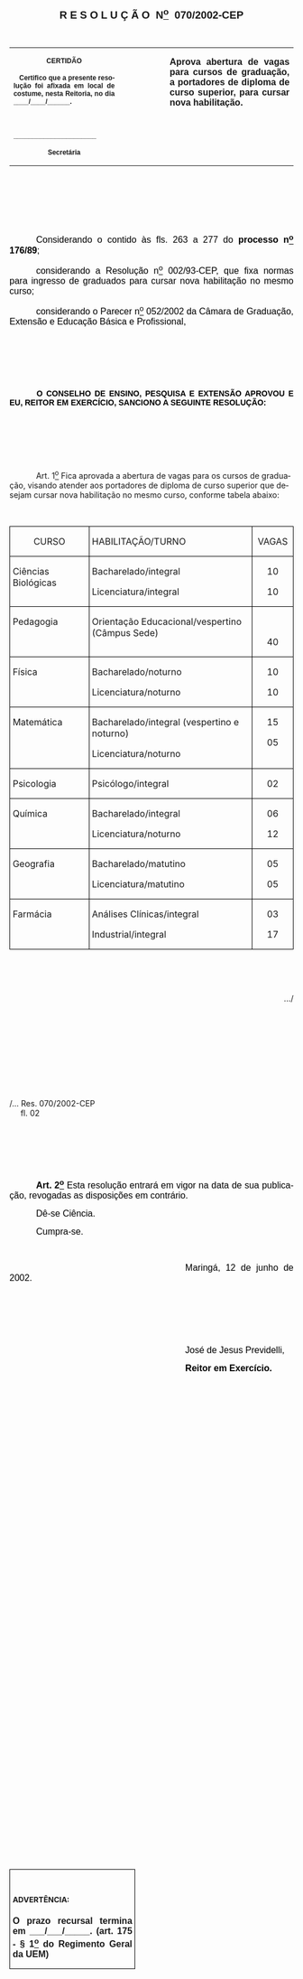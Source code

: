 <body lang=PT-BR style='tab-interval:35.45pt'>

<div class=Section1>

<p class=MsoNormal align=center style='text-align:center'><b style='mso-bidi-font-weight:
normal'><span style='font-size:14.0pt;mso-bidi-font-size:10.0pt;font-family:
Arial;mso-bidi-font-family:"Times New Roman"'><![if !supportEmptyParas]>&nbsp;<![endif]><o:p></o:p></span></b></p>

<p class=MsoNormal align=center style='text-align:center'><b style='mso-bidi-font-weight:
normal'><span style='font-size:14.0pt;mso-bidi-font-size:10.0pt;font-family:
Arial;mso-bidi-font-family:"Times New Roman"'>R E S O L U Ç Ã O<span
style="mso-spacerun: yes">  </span>N<u><sup>o</sup></u><span
style="mso-spacerun: yes">  </span>070/2002-CEP</span></b><span
style='font-family:Arial;mso-bidi-font-family:"Times New Roman"'><o:p></o:p></span></p>

<p class=BodyText21><span style='font-family:Arial;mso-bidi-font-family:"Times New Roman"'><![if !supportEmptyParas]>&nbsp;<![endif]><o:p></o:p></span></p>

<table border=0 cellspacing=0 cellpadding=0 style='border-collapse:collapse;
 mso-padding-alt:0cm 5.4pt 0cm 5.4pt'>
 <tr>
  <td width=196 valign=top style='width:147.15pt;padding:0cm 5.4pt 0cm 5.4pt'>
  <p class=MsoNormal align=center style='text-align:center'><b
  style='mso-bidi-font-weight:normal'><span style='font-size:9.0pt;mso-bidi-font-size:
  10.0pt;font-family:Arial;mso-bidi-font-family:"Times New Roman"'>CERTIDÃO<o:p></o:p></span></b></p>
  <p class=MsoNormal style='text-align:justify'><b style='mso-bidi-font-weight:
  normal'><span style='font-size:9.0pt;mso-bidi-font-size:10.0pt;font-family:
  Arial;mso-bidi-font-family:"Times New Roman"'><span style="mso-spacerun:
  yes">   </span>Certifico que a presente resolução foi afixada em local de
  costume, nesta Reitoria, no dia ____/____/______.<o:p></o:p></span></b></p>
  <p class=MsoNormal style='text-align:justify'><b style='mso-bidi-font-weight:
  normal'><span style='font-size:9.0pt;mso-bidi-font-size:10.0pt;font-family:
  Arial;mso-bidi-font-family:"Times New Roman"'><![if !supportEmptyParas]>&nbsp;<![endif]><o:p></o:p></span></b></p>
  <p class=MsoNormal style='text-align:justify'><b style='mso-bidi-font-weight:
  normal'><span style='font-size:9.0pt;mso-bidi-font-size:10.0pt;font-family:
  Arial;mso-bidi-font-family:"Times New Roman"'>______________________<o:p></o:p></span></b></p>
  <p class=MsoNormal align=center style='text-align:center'><b
  style='mso-bidi-font-weight:normal'><span style='font-size:9.0pt;mso-bidi-font-size:
  10.0pt;font-family:Arial;mso-bidi-font-family:"Times New Roman"'>Secretária<o:p></o:p></span></b></p>
  </td>
  <td width=104 valign=top style='width:78.0pt;padding:0cm 5.4pt 0cm 5.4pt'>
  <p class=MsoNormal style='margin-right:-5.4pt'><![if !supportEmptyParas]>&nbsp;<![endif]><span
  style='font-size:11.0pt;mso-bidi-font-size:10.0pt;font-family:Arial;
  mso-bidi-font-family:"Times New Roman"'><o:p></o:p></span></p>
  </td>
  <td width=293 valign=top style='width:219.7pt;padding:0cm 5.4pt 0cm 5.4pt'>
  <p class=MsoNormal style='text-align:justify'><b style='mso-bidi-font-weight:
  normal'><span style='font-size:12.0pt;mso-bidi-font-size:10.0pt;font-family:
  Arial;mso-bidi-font-family:"Times New Roman"'>Aprova abertura de vagas para
  cursos de graduação, a portadores de diploma de curso superior, para cursar
  nova habilitação.<o:p></o:p></span></b></p>
  </td>
 </tr>
</table>

<p class=MsoBodyTextIndent style='text-indent:0cm'><span style='font-size:12.0pt;
mso-bidi-font-size:10.0pt;mso-bidi-font-family:Arial;color:black;font-weight:
normal;mso-bidi-font-weight:bold'><![if !supportEmptyParas]>&nbsp;<![endif]><o:p></o:p></span></p>

<p class=MsoBodyTextIndent style='text-indent:0cm'><span style='font-size:12.0pt;
mso-bidi-font-size:10.0pt;mso-bidi-font-family:Arial;color:black;font-weight:
normal;mso-bidi-font-weight:bold'><![if !supportEmptyParas]>&nbsp;<![endif]><o:p></o:p></span></p>

<p class=MsoBodyTextIndent style='text-indent:0cm'><span style='font-size:12.0pt;
mso-bidi-font-size:10.0pt;mso-bidi-font-family:Arial;color:black;font-weight:
normal;mso-bidi-font-weight:bold'><![if !supportEmptyParas]>&nbsp;<![endif]><o:p></o:p></span></p>

<p class=MsoNormal style='text-align:justify;text-indent:35.4pt'><span
style='font-size:12.0pt;mso-bidi-font-size:10.0pt;font-family:Arial;color:black'>Considerando
o contido às fls. 263 a 277 do <b>processo n<u><sup>o</sup></u> 176/89</b>;<o:p></o:p></span></p>

<p class=MsoNormal style='text-align:justify;text-indent:35.4pt'><span
style='font-size:12.0pt;mso-bidi-font-size:10.0pt;font-family:Arial;color:black'>considerando
a Resolução n<u><sup>o</sup></u> 002/93-CEP, que fixa normas para ingresso de
graduados para cursar nova habilitação no mesmo curso;<o:p></o:p></span></p>

<p class=MsoNormal style='text-align:justify;text-indent:35.4pt'><span
style='font-size:12.0pt;mso-bidi-font-size:10.0pt;font-family:Arial;color:black'>considerando
o Parecer n<u><sup>o</sup></u> 052/2002 da Câmara de Graduação, Extensão e
Educação Básica e Profissional,<o:p></o:p></span></p>

<p class=MsoNormal style='text-align:justify'><span style='font-size:12.0pt;
mso-bidi-font-size:10.0pt;font-family:Arial;color:black'><![if !supportEmptyParas]>&nbsp;<![endif]><o:p></o:p></span></p>

<p class=MsoNormal style='text-align:justify'><span style='font-size:12.0pt;
mso-bidi-font-size:10.0pt;font-family:Arial;color:black'><![if !supportEmptyParas]>&nbsp;<![endif]><o:p></o:p></span></p>

<p class=MsoNormal style='text-align:justify'><span style='font-size:12.0pt;
mso-bidi-font-size:10.0pt;font-family:Arial;color:black'><![if !supportEmptyParas]>&nbsp;<![endif]><o:p></o:p></span></p>

<p class=MsoBodyText style='text-align:justify;text-indent:36.0pt'><b><span
style='font-family:Arial;color:black'>O CONSELHO DE ENSINO, PESQUISA E EXTENSÃO
APROVOU E EU, REITOR EM EXERCÍCIO, SANCIONO A SEGUINTE RESOLUÇÃO:<o:p></o:p></span></b></p>

<p class=MsoNormal style='text-align:justify'><span style='font-size:12.0pt;
mso-bidi-font-size:10.0pt;font-family:Arial;color:black'><![if !supportEmptyParas]>&nbsp;<![endif]><o:p></o:p></span></p>

<p class=MsoNormal style='text-align:justify'><span style='font-size:12.0pt;
mso-bidi-font-size:10.0pt;font-family:Arial;color:black'><![if !supportEmptyParas]>&nbsp;<![endif]><o:p></o:p></span></p>

<p class=MsoNormal style='text-align:justify'><span style='font-size:12.0pt;
mso-bidi-font-size:10.0pt;font-family:Arial;color:black'><![if !supportEmptyParas]>&nbsp;<![endif]><o:p></o:p></span></p>

<p class=MsoBodyText2 style='text-indent:35.4pt'><span style='mso-bidi-font-size:
12.0pt;mso-bidi-font-weight:normal'>Art. 1<u><sup>o</sup></u></span><span
style='mso-bidi-font-size:12.0pt;font-weight:normal'> Fica aprovada a abertura
de vagas para os cursos de graduação, visando atender aos portadores de diploma
de curso superior que desejam cursar nova habilitação no mesmo curso, conforme
tabela abaixo:<o:p></o:p></span></p>

<p class=MsoBodyText2 style='text-indent:35.4pt'><span style='mso-bidi-font-size:
12.0pt;font-weight:normal'><![if !supportEmptyParas]>&nbsp;<![endif]><o:p></o:p></span></p>

<table border=1 cellspacing=0 cellpadding=0 style='border-collapse:collapse;
 border:none;mso-border-alt:solid windowtext .5pt;mso-padding-alt:0cm 3.5pt 0cm 3.5pt'>
 <tr>
  <td width=175 valign=top style='width:131.1pt;border:solid windowtext .5pt;
  padding:0cm 3.5pt 0cm 3.5pt'>
  <p class=MsoBodyText2 align=center style='text-align:center'><span
  style='mso-bidi-font-size:12.0pt;mso-bidi-font-weight:normal'>CURSO<o:p></o:p></span></p>
  </td>
  <td width=340 valign=top style='width:9.0cm;border:solid windowtext .5pt;
  border-left:none;mso-border-left-alt:solid windowtext .5pt;padding:0cm 3.5pt 0cm 3.5pt'>
  <p class=MsoBodyText2><span style='mso-bidi-font-size:12.0pt;mso-bidi-font-weight:
  normal'>HABILITAÇÃO/TURNO<o:p></o:p></span></p>
  </td>
  <td width=80 valign=top style='width:60.15pt;border:solid windowtext .5pt;
  border-left:none;mso-border-left-alt:solid windowtext .5pt;padding:0cm 3.5pt 0cm 3.5pt'>
  <p class=MsoBodyText2 align=center style='text-align:center'><span
  style='mso-bidi-font-size:12.0pt;mso-bidi-font-weight:normal'>VAGAS<o:p></o:p></span></p>
  </td>
 </tr>
 <tr>
  <td width=175 valign=top style='width:131.1pt;border:solid windowtext .5pt;
  border-top:none;mso-border-top-alt:solid windowtext .5pt;padding:0cm 3.5pt 0cm 3.5pt'>
  <p class=MsoBodyText2><span style='mso-bidi-font-size:12.0pt;font-weight:
  normal'>Ciências Biológicas<o:p></o:p></span></p>
  </td>
  <td width=340 valign=top style='width:9.0cm;border-top:none;border-left:none;
  border-bottom:solid windowtext .5pt;border-right:solid windowtext .5pt;
  mso-border-top-alt:solid windowtext .5pt;mso-border-left-alt:solid windowtext .5pt;
  padding:0cm 3.5pt 0cm 3.5pt'>
  <p class=MsoBodyText2><span style='mso-bidi-font-size:12.0pt;font-weight:
  normal'>Bacharelado/integral<o:p></o:p></span></p>
  <p class=MsoBodyText2><span style='mso-bidi-font-size:12.0pt;font-weight:
  normal'>Licenciatura/integral<o:p></o:p></span></p>
  </td>
  <td width=80 valign=top style='width:60.15pt;border-top:none;border-left:
  none;border-bottom:solid windowtext .5pt;border-right:solid windowtext .5pt;
  mso-border-top-alt:solid windowtext .5pt;mso-border-left-alt:solid windowtext .5pt;
  padding:0cm 3.5pt 0cm 3.5pt'>
  <p class=MsoBodyText2 align=center style='text-align:center'><span
  style='mso-bidi-font-size:12.0pt;font-weight:normal'>10<o:p></o:p></span></p>
  <p class=MsoBodyText2 align=center style='text-align:center'><span
  style='mso-bidi-font-size:12.0pt;font-weight:normal'>10<o:p></o:p></span></p>
  </td>
 </tr>
 <tr>
  <td width=175 valign=top style='width:131.1pt;border:solid windowtext .5pt;
  border-top:none;mso-border-top-alt:solid windowtext .5pt;padding:0cm 3.5pt 0cm 3.5pt'>
  <p class=MsoBodyText2><span style='mso-bidi-font-size:12.0pt;font-weight:
  normal'>Pedagogia<o:p></o:p></span></p>
  </td>
  <td width=340 valign=top style='width:9.0cm;border-top:none;border-left:none;
  border-bottom:solid windowtext .5pt;border-right:solid windowtext .5pt;
  mso-border-top-alt:solid windowtext .5pt;mso-border-left-alt:solid windowtext .5pt;
  padding:0cm 3.5pt 0cm 3.5pt'>
  <p class=MsoBodyText2><span style='mso-bidi-font-size:12.0pt;font-weight:
  normal'>Orientação Educacional/vespertino (Câmpus Sede)<o:p></o:p></span></p>
  </td>
  <td width=80 valign=top style='width:60.15pt;border-top:none;border-left:
  none;border-bottom:solid windowtext .5pt;border-right:solid windowtext .5pt;
  mso-border-top-alt:solid windowtext .5pt;mso-border-left-alt:solid windowtext .5pt;
  padding:0cm 3.5pt 0cm 3.5pt'>
  <p class=MsoBodyText2 align=center style='text-align:center'><span
  style='mso-bidi-font-size:12.0pt;font-weight:normal'><![if !supportEmptyParas]>&nbsp;<![endif]><o:p></o:p></span></p>
  <p class=MsoBodyText2 align=center style='text-align:center'><span
  style='mso-bidi-font-size:12.0pt;font-weight:normal'>40<o:p></o:p></span></p>
  </td>
 </tr>
 <tr>
  <td width=175 valign=top style='width:131.1pt;border:solid windowtext .5pt;
  border-top:none;mso-border-top-alt:solid windowtext .5pt;padding:0cm 3.5pt 0cm 3.5pt'>
  <p class=MsoBodyText2><span style='mso-bidi-font-size:12.0pt;font-weight:
  normal'>Física<o:p></o:p></span></p>
  </td>
  <td width=340 valign=top style='width:9.0cm;border-top:none;border-left:none;
  border-bottom:solid windowtext .5pt;border-right:solid windowtext .5pt;
  mso-border-top-alt:solid windowtext .5pt;mso-border-left-alt:solid windowtext .5pt;
  padding:0cm 3.5pt 0cm 3.5pt'>
  <p class=MsoBodyText2><span style='mso-bidi-font-size:12.0pt;font-weight:
  normal'>Bacharelado/noturno<o:p></o:p></span></p>
  <p class=MsoBodyText2><span style='mso-bidi-font-size:12.0pt;font-weight:
  normal'>Licenciatura/noturno<o:p></o:p></span></p>
  </td>
  <td width=80 valign=top style='width:60.15pt;border-top:none;border-left:
  none;border-bottom:solid windowtext .5pt;border-right:solid windowtext .5pt;
  mso-border-top-alt:solid windowtext .5pt;mso-border-left-alt:solid windowtext .5pt;
  padding:0cm 3.5pt 0cm 3.5pt'>
  <p class=MsoBodyText2 align=center style='text-align:center'><span
  style='mso-bidi-font-size:12.0pt;font-weight:normal'>10<o:p></o:p></span></p>
  <p class=MsoBodyText2 align=center style='text-align:center'><span
  style='mso-bidi-font-size:12.0pt;font-weight:normal'>10<o:p></o:p></span></p>
  </td>
 </tr>
 <tr>
  <td width=175 valign=top style='width:131.1pt;border:solid windowtext .5pt;
  border-top:none;mso-border-top-alt:solid windowtext .5pt;padding:0cm 3.5pt 0cm 3.5pt'>
  <p class=MsoBodyText2><span style='mso-bidi-font-size:12.0pt;font-weight:
  normal'>Matemática<o:p></o:p></span></p>
  </td>
  <td width=340 valign=top style='width:9.0cm;border-top:none;border-left:none;
  border-bottom:solid windowtext .5pt;border-right:solid windowtext .5pt;
  mso-border-top-alt:solid windowtext .5pt;mso-border-left-alt:solid windowtext .5pt;
  padding:0cm 3.5pt 0cm 3.5pt'>
  <p class=MsoBodyText2><span style='mso-bidi-font-size:12.0pt;font-weight:
  normal'>Bacharelado/integral (vespertino e noturno)<o:p></o:p></span></p>
  <p class=MsoBodyText2><span style='mso-bidi-font-size:12.0pt;font-weight:
  normal'>Licenciatura/noturno<o:p></o:p></span></p>
  </td>
  <td width=80 valign=top style='width:60.15pt;border-top:none;border-left:
  none;border-bottom:solid windowtext .5pt;border-right:solid windowtext .5pt;
  mso-border-top-alt:solid windowtext .5pt;mso-border-left-alt:solid windowtext .5pt;
  padding:0cm 3.5pt 0cm 3.5pt'>
  <p class=MsoBodyText2 align=center style='text-align:center'><span
  style='mso-bidi-font-size:12.0pt;font-weight:normal'>15<o:p></o:p></span></p>
  <p class=MsoBodyText2 align=center style='text-align:center'><span
  style='mso-bidi-font-size:12.0pt;font-weight:normal'>05<o:p></o:p></span></p>
  </td>
 </tr>
 <tr>
  <td width=175 valign=top style='width:131.1pt;border:solid windowtext .5pt;
  border-top:none;mso-border-top-alt:solid windowtext .5pt;padding:0cm 3.5pt 0cm 3.5pt'>
  <p class=MsoBodyText2><span style='mso-bidi-font-size:12.0pt;font-weight:
  normal'>Psicologia<o:p></o:p></span></p>
  </td>
  <td width=340 valign=top style='width:9.0cm;border-top:none;border-left:none;
  border-bottom:solid windowtext .5pt;border-right:solid windowtext .5pt;
  mso-border-top-alt:solid windowtext .5pt;mso-border-left-alt:solid windowtext .5pt;
  padding:0cm 3.5pt 0cm 3.5pt'>
  <p class=MsoBodyText2><span style='mso-bidi-font-size:12.0pt;font-weight:
  normal'>Psicólogo/integral<o:p></o:p></span></p>
  </td>
  <td width=80 valign=top style='width:60.15pt;border-top:none;border-left:
  none;border-bottom:solid windowtext .5pt;border-right:solid windowtext .5pt;
  mso-border-top-alt:solid windowtext .5pt;mso-border-left-alt:solid windowtext .5pt;
  padding:0cm 3.5pt 0cm 3.5pt'>
  <p class=MsoBodyText2 align=center style='text-align:center'><span
  style='mso-bidi-font-size:12.0pt;font-weight:normal'>02<o:p></o:p></span></p>
  </td>
 </tr>
 <tr>
  <td width=175 valign=top style='width:131.1pt;border:solid windowtext .5pt;
  border-top:none;mso-border-top-alt:solid windowtext .5pt;padding:0cm 3.5pt 0cm 3.5pt'>
  <p class=MsoBodyText2><span style='mso-bidi-font-size:12.0pt;font-weight:
  normal'>Química<o:p></o:p></span></p>
  </td>
  <td width=340 valign=top style='width:9.0cm;border-top:none;border-left:none;
  border-bottom:solid windowtext .5pt;border-right:solid windowtext .5pt;
  mso-border-top-alt:solid windowtext .5pt;mso-border-left-alt:solid windowtext .5pt;
  padding:0cm 3.5pt 0cm 3.5pt'>
  <p class=MsoBodyText2><span style='mso-bidi-font-size:12.0pt;font-weight:
  normal'>Bacharelado/integral<o:p></o:p></span></p>
  <p class=MsoBodyText2><span style='mso-bidi-font-size:12.0pt;font-weight:
  normal'>Licenciatura/noturno<o:p></o:p></span></p>
  </td>
  <td width=80 valign=top style='width:60.15pt;border-top:none;border-left:
  none;border-bottom:solid windowtext .5pt;border-right:solid windowtext .5pt;
  mso-border-top-alt:solid windowtext .5pt;mso-border-left-alt:solid windowtext .5pt;
  padding:0cm 3.5pt 0cm 3.5pt'>
  <p class=MsoBodyText2 align=center style='text-align:center'><span
  style='mso-bidi-font-size:12.0pt;font-weight:normal'>06<o:p></o:p></span></p>
  <p class=MsoBodyText2 align=center style='text-align:center'><span
  style='mso-bidi-font-size:12.0pt;font-weight:normal'>12<o:p></o:p></span></p>
  </td>
 </tr>
 <tr>
  <td width=175 valign=top style='width:131.1pt;border:solid windowtext .5pt;
  border-top:none;mso-border-top-alt:solid windowtext .5pt;padding:0cm 3.5pt 0cm 3.5pt'>
  <p class=MsoBodyText2><span style='mso-bidi-font-size:12.0pt;font-weight:
  normal'>Geografia<o:p></o:p></span></p>
  </td>
  <td width=340 valign=top style='width:9.0cm;border-top:none;border-left:none;
  border-bottom:solid windowtext .5pt;border-right:solid windowtext .5pt;
  mso-border-top-alt:solid windowtext .5pt;mso-border-left-alt:solid windowtext .5pt;
  padding:0cm 3.5pt 0cm 3.5pt'>
  <p class=MsoBodyText2><span style='mso-bidi-font-size:12.0pt;font-weight:
  normal'>Bacharelado/matutino<o:p></o:p></span></p>
  <p class=MsoBodyText2><span style='mso-bidi-font-size:12.0pt;font-weight:
  normal'>Licenciatura/matutino<o:p></o:p></span></p>
  </td>
  <td width=80 valign=top style='width:60.15pt;border-top:none;border-left:
  none;border-bottom:solid windowtext .5pt;border-right:solid windowtext .5pt;
  mso-border-top-alt:solid windowtext .5pt;mso-border-left-alt:solid windowtext .5pt;
  padding:0cm 3.5pt 0cm 3.5pt'>
  <p class=MsoBodyText2 align=center style='text-align:center'><span
  style='mso-bidi-font-size:12.0pt;font-weight:normal'>05<o:p></o:p></span></p>
  <p class=MsoBodyText2 align=center style='text-align:center'><span
  style='mso-bidi-font-size:12.0pt;font-weight:normal'>05<o:p></o:p></span></p>
  </td>
 </tr>
 <tr>
  <td width=175 valign=top style='width:131.1pt;border:solid windowtext .5pt;
  border-top:none;mso-border-top-alt:solid windowtext .5pt;padding:0cm 3.5pt 0cm 3.5pt'>
  <p class=MsoBodyText2><span style='mso-bidi-font-size:12.0pt;font-weight:
  normal'>Farmácia<o:p></o:p></span></p>
  </td>
  <td width=340 valign=top style='width:9.0cm;border-top:none;border-left:none;
  border-bottom:solid windowtext .5pt;border-right:solid windowtext .5pt;
  mso-border-top-alt:solid windowtext .5pt;mso-border-left-alt:solid windowtext .5pt;
  padding:0cm 3.5pt 0cm 3.5pt'>
  <p class=MsoBodyText2><span style='mso-bidi-font-size:12.0pt;font-weight:
  normal'>Análises Clínicas/integral<o:p></o:p></span></p>
  <p class=MsoBodyText2><span style='mso-bidi-font-size:12.0pt;font-weight:
  normal'>Industrial/integral<o:p></o:p></span></p>
  </td>
  <td width=80 valign=top style='width:60.15pt;border-top:none;border-left:
  none;border-bottom:solid windowtext .5pt;border-right:solid windowtext .5pt;
  mso-border-top-alt:solid windowtext .5pt;mso-border-left-alt:solid windowtext .5pt;
  padding:0cm 3.5pt 0cm 3.5pt'>
  <p class=MsoBodyText2 align=center style='text-align:center'><span
  style='mso-bidi-font-size:12.0pt;font-weight:normal'>03<o:p></o:p></span></p>
  <p class=MsoBodyText2 align=center style='text-align:center'><span
  style='mso-bidi-font-size:12.0pt;font-weight:normal'>17<o:p></o:p></span></p>
  </td>
 </tr>
</table>

<p class=MsoBodyText2 style='text-indent:35.4pt'><span style='mso-bidi-font-size:
12.0pt;font-weight:normal'><![if !supportEmptyParas]>&nbsp;<![endif]><o:p></o:p></span></p>

<p class=MsoBodyText2 style='text-indent:35.4pt'><span style='mso-bidi-font-size:
12.0pt;font-weight:normal'><![if !supportEmptyParas]>&nbsp;<![endif]><o:p></o:p></span></p>

<p class=MsoBodyText2 align=right style='text-align:right;text-indent:35.4pt'><span
style='mso-bidi-font-size:12.0pt;mso-bidi-font-weight:normal'>.../<o:p></o:p></span></p>

<p class=MsoBodyText2 style='text-indent:35.4pt'><span style='mso-bidi-font-size:
12.0pt;font-weight:normal'><![if !supportEmptyParas]>&nbsp;<![endif]><o:p></o:p></span></p>

<p class=MsoBodyText2 style='text-indent:35.4pt'><span style='mso-bidi-font-size:
12.0pt;font-weight:normal'><![if !supportEmptyParas]>&nbsp;<![endif]><o:p></o:p></span></p>

<p class=MsoBodyText2 style='text-indent:35.4pt'><span style='mso-bidi-font-size:
12.0pt;font-weight:normal'><![if !supportEmptyParas]>&nbsp;<![endif]><o:p></o:p></span></p>

<p class=MsoBodyText2><span style='mso-bidi-font-size:12.0pt;font-weight:normal'><![if !supportEmptyParas]>&nbsp;<![endif]><o:p></o:p></span></p>

<p class=MsoBodyText2><span style='mso-bidi-font-size:12.0pt;font-weight:normal'><![if !supportEmptyParas]>&nbsp;<![endif]><o:p></o:p></span></p>

<p class=MsoBodyText2><span style='mso-bidi-font-size:12.0pt;mso-bidi-font-weight:
normal'>/... Res. 070/2002-CEP<span style='mso-tab-count:8'>                                                                                        </span><span
style="mso-spacerun: yes">     </span>fl. 02<o:p></o:p></span></p>

<p class=MsoBodyText2><span style='mso-bidi-font-size:12.0pt;font-weight:normal'><![if !supportEmptyParas]>&nbsp;<![endif]><o:p></o:p></span></p>

<p class=MsoBodyText2><span style='mso-bidi-font-size:12.0pt;font-weight:normal'><![if !supportEmptyParas]>&nbsp;<![endif]><o:p></o:p></span></p>

<p class=MsoBodyText2><span style='mso-bidi-font-size:12.0pt;font-weight:normal'><![if !supportEmptyParas]>&nbsp;<![endif]><o:p></o:p></span></p>

<p class=MsoNormal style='text-align:justify;text-indent:35.45pt'><b
style='mso-bidi-font-weight:normal'><span style='font-size:12.0pt;mso-bidi-font-size:
10.0pt;font-family:Arial;color:black'>Art. 2<u><sup>o</sup></u> </span></b><span
style='font-size:12.0pt;mso-bidi-font-size:10.0pt;font-family:Arial;color:black;
mso-bidi-font-weight:bold'>Esta resolução entrará em vigor na data de sua
publicação, revogadas as disposições em contrário.<o:p></o:p></span></p>

<p class=MsoNormal style='text-align:justify;text-indent:35.45pt'><span
style='font-size:12.0pt;mso-bidi-font-size:10.0pt;font-family:Arial;color:black;
mso-bidi-font-weight:bold'>Dê-se Ciência.<o:p></o:p></span></p>

<p class=MsoNormal style='text-align:justify;text-indent:35.45pt'><span
style='font-size:12.0pt;mso-bidi-font-size:10.0pt;font-family:Arial;color:black;
mso-bidi-font-weight:bold'>Cumpra-se.<o:p></o:p></span></p>

<p class=MsoNormal style='text-align:justify'><span style='font-size:12.0pt;
mso-bidi-font-size:10.0pt;font-family:Arial;color:black;mso-bidi-font-weight:
bold'><![if !supportEmptyParas]>&nbsp;<![endif]><o:p></o:p></span></p>

<p class=MsoNormal style='text-align:justify;text-indent:233.9pt'><span
style='font-size:12.0pt;mso-bidi-font-size:10.0pt;font-family:Arial;color:black;
mso-bidi-font-weight:bold'>Maringá, 12 de junho de 2002.<o:p></o:p></span></p>

<p class=MsoNormal style='text-align:justify;text-indent:233.9pt'><span
style='font-size:12.0pt;mso-bidi-font-size:10.0pt;font-family:Arial;color:black;
mso-bidi-font-weight:bold'><![if !supportEmptyParas]>&nbsp;<![endif]><o:p></o:p></span></p>

<p class=MsoNormal style='text-align:justify;text-indent:233.9pt'><span
style='font-size:12.0pt;mso-bidi-font-size:10.0pt;font-family:Arial;color:black;
mso-bidi-font-weight:bold'><![if !supportEmptyParas]>&nbsp;<![endif]><o:p></o:p></span></p>

<p class=MsoNormal style='text-align:justify;text-indent:233.9pt'><span
style='font-size:12.0pt;mso-bidi-font-size:10.0pt;font-family:Arial;color:black;
mso-bidi-font-weight:bold'><![if !supportEmptyParas]>&nbsp;<![endif]><o:p></o:p></span></p>

<p class=MsoNormal style='text-align:justify;text-indent:233.9pt'><span
style='font-size:12.0pt;mso-bidi-font-size:10.0pt;font-family:Arial;color:black;
mso-bidi-font-weight:bold'>José de Jesus Previdelli,<o:p></o:p></span></p>

<p class=MsoNormal style='text-align:justify;text-indent:233.9pt'><b
style='mso-bidi-font-weight:normal'><span style='font-size:12.0pt;mso-bidi-font-size:
10.0pt;font-family:Arial;color:black'>Reitor em Exercício.<o:p></o:p></span></b></p>

<p class=BodyText21><span style='font-family:Arial;mso-bidi-font-family:"Times New Roman";
mso-bidi-font-weight:bold'><![if !supportEmptyParas]>&nbsp;<![endif]><o:p></o:p></span></p>

<p class=MsoNormal style='text-align:justify'><span style='font-size:12.0pt;
mso-bidi-font-size:10.0pt;font-family:Arial;mso-bidi-font-family:"Times New Roman"'><![if !supportEmptyParas]>&nbsp;<![endif]><o:p></o:p></span></p>

<p class=MsoNormal style='text-align:justify'><span style='font-size:12.0pt;
mso-bidi-font-size:10.0pt;font-family:Arial;mso-bidi-font-family:"Times New Roman"'><![if !supportEmptyParas]>&nbsp;<![endif]><o:p></o:p></span></p>

<p class=MsoNormal style='text-align:justify'><span style='font-size:12.0pt;
mso-bidi-font-size:10.0pt;font-family:Arial;mso-bidi-font-family:"Times New Roman"'><![if !supportEmptyParas]>&nbsp;<![endif]><o:p></o:p></span></p>

<p class=MsoNormal style='text-align:justify'><span style='font-size:12.0pt;
mso-bidi-font-size:10.0pt;font-family:Arial;mso-bidi-font-family:"Times New Roman"'><![if !supportEmptyParas]>&nbsp;<![endif]><o:p></o:p></span></p>

<p class=MsoNormal style='text-align:justify'><span style='font-size:12.0pt;
mso-bidi-font-size:10.0pt;font-family:Arial;mso-bidi-font-family:"Times New Roman"'><![if !supportEmptyParas]>&nbsp;<![endif]><o:p></o:p></span></p>

<p class=MsoNormal style='text-align:justify'><span style='font-size:12.0pt;
mso-bidi-font-size:10.0pt;font-family:Arial;mso-bidi-font-family:"Times New Roman"'><![if !supportEmptyParas]>&nbsp;<![endif]><o:p></o:p></span></p>

<p class=MsoNormal style='text-align:justify'><span style='font-size:12.0pt;
mso-bidi-font-size:10.0pt;font-family:Arial;mso-bidi-font-family:"Times New Roman"'><![if !supportEmptyParas]>&nbsp;<![endif]><o:p></o:p></span></p>

<p class=MsoNormal style='text-align:justify'><span style='font-size:12.0pt;
mso-bidi-font-size:10.0pt;font-family:Arial;mso-bidi-font-family:"Times New Roman"'><![if !supportEmptyParas]>&nbsp;<![endif]><o:p></o:p></span></p>

<p class=MsoNormal style='text-align:justify'><span style='font-size:12.0pt;
mso-bidi-font-size:10.0pt;font-family:Arial;mso-bidi-font-family:"Times New Roman"'><![if !supportEmptyParas]>&nbsp;<![endif]><o:p></o:p></span></p>

<p class=MsoNormal style='text-align:justify'><span style='font-size:12.0pt;
mso-bidi-font-size:10.0pt;font-family:Arial;mso-bidi-font-family:"Times New Roman"'><![if !supportEmptyParas]>&nbsp;<![endif]><o:p></o:p></span></p>

<p class=MsoNormal style='text-align:justify'><span style='font-size:12.0pt;
mso-bidi-font-size:10.0pt;font-family:Arial;mso-bidi-font-family:"Times New Roman"'><![if !supportEmptyParas]>&nbsp;<![endif]><o:p></o:p></span></p>

<p class=MsoNormal style='text-align:justify'><span style='font-size:12.0pt;
mso-bidi-font-size:10.0pt;font-family:Arial;mso-bidi-font-family:"Times New Roman"'><![if !supportEmptyParas]>&nbsp;<![endif]><o:p></o:p></span></p>

<p class=MsoNormal style='text-align:justify'><span style='font-size:12.0pt;
mso-bidi-font-size:10.0pt;font-family:Arial;mso-bidi-font-family:"Times New Roman"'><![if !supportEmptyParas]>&nbsp;<![endif]><o:p></o:p></span></p>

<p class=MsoNormal style='text-align:justify'><span style='font-size:12.0pt;
mso-bidi-font-size:10.0pt;font-family:Arial;mso-bidi-font-family:"Times New Roman"'><![if !supportEmptyParas]>&nbsp;<![endif]><o:p></o:p></span></p>

<p class=MsoNormal style='text-align:justify'><span style='font-size:12.0pt;
mso-bidi-font-size:10.0pt;font-family:Arial;mso-bidi-font-family:"Times New Roman"'><![if !supportEmptyParas]>&nbsp;<![endif]><o:p></o:p></span></p>

<p class=MsoNormal style='text-align:justify'><span style='font-size:12.0pt;
mso-bidi-font-size:10.0pt;font-family:Arial;mso-bidi-font-family:"Times New Roman"'><![if !supportEmptyParas]>&nbsp;<![endif]><o:p></o:p></span></p>

<p class=MsoNormal style='text-align:justify'><span style='font-size:12.0pt;
mso-bidi-font-size:10.0pt;font-family:Arial;mso-bidi-font-family:"Times New Roman"'><![if !supportEmptyParas]>&nbsp;<![endif]><o:p></o:p></span></p>

<p class=MsoNormal style='text-align:justify'><span style='font-size:12.0pt;
mso-bidi-font-size:10.0pt;font-family:Arial;mso-bidi-font-family:"Times New Roman"'><![if !supportEmptyParas]>&nbsp;<![endif]><o:p></o:p></span></p>

<p class=MsoNormal style='text-align:justify'><span style='font-size:12.0pt;
mso-bidi-font-size:10.0pt;font-family:Arial;mso-bidi-font-family:"Times New Roman"'><![if !supportEmptyParas]>&nbsp;<![endif]><o:p></o:p></span></p>

<p class=MsoNormal style='text-align:justify'><span style='font-size:12.0pt;
mso-bidi-font-size:10.0pt;font-family:Arial;mso-bidi-font-family:"Times New Roman"'><![if !supportEmptyParas]>&nbsp;<![endif]><o:p></o:p></span></p>

<p class=MsoNormal style='text-align:justify'><span style='font-size:12.0pt;
mso-bidi-font-size:10.0pt;font-family:Arial;mso-bidi-font-family:"Times New Roman"'><![if !supportEmptyParas]>&nbsp;<![endif]><o:p></o:p></span></p>

<p class=MsoNormal style='text-align:justify'><span style='font-size:12.0pt;
mso-bidi-font-size:10.0pt;font-family:Arial;mso-bidi-font-family:"Times New Roman"'><![if !supportEmptyParas]>&nbsp;<![endif]><o:p></o:p></span></p>

<p class=MsoNormal style='text-align:justify'><span style='font-size:12.0pt;
mso-bidi-font-size:10.0pt;font-family:Arial;mso-bidi-font-family:"Times New Roman"'><![if !supportEmptyParas]>&nbsp;<![endif]><o:p></o:p></span></p>

<p class=MsoNormal style='text-align:justify'><span style='font-size:12.0pt;
mso-bidi-font-size:10.0pt;font-family:Arial;mso-bidi-font-family:"Times New Roman"'><![if !supportEmptyParas]>&nbsp;<![endif]><o:p></o:p></span></p>

<p class=MsoNormal style='text-align:justify'><span style='font-size:12.0pt;
mso-bidi-font-size:10.0pt;font-family:Arial;mso-bidi-font-family:"Times New Roman"'><![if !supportEmptyParas]>&nbsp;<![endif]><o:p></o:p></span></p>

<p class=MsoNormal style='text-align:justify'><span style='font-size:12.0pt;
mso-bidi-font-size:10.0pt;font-family:Arial;mso-bidi-font-family:"Times New Roman"'><![if !supportEmptyParas]>&nbsp;<![endif]><o:p></o:p></span></p>

<table border=1 cellspacing=0 cellpadding=0 style='border-collapse:collapse;
 border:none;mso-border-alt:solid windowtext .5pt;mso-padding-alt:0cm 3.5pt 0cm 3.5pt'>
 <tr>
  <td width=212 valign=top style='width:159.1pt;border:solid windowtext .5pt;
  padding:0cm 3.5pt 0cm 3.5pt'>
  <h1 style='text-align:justify'><span style='font-size:10.0pt'>ADVERTÊNCIA:<o:p></o:p></span></h1>
  <p class=MsoNormal style='text-align:justify'><b style='mso-bidi-font-weight:
  normal'><span style='font-family:Arial;mso-bidi-font-family:"Times New Roman"'>O
  prazo recursal termina em ___/___/_____. (art. 175 - § 1<u><sup>o</sup></u>
  do Regimento Geral da UEM)</span></b><span style='font-family:Arial;
  mso-bidi-font-family:"Times New Roman"'><o:p></o:p></span></p>
  </td>
 </tr>
</table>

<p class=MsoNormal><![if !supportEmptyParas]>&nbsp;<![endif]><o:p></o:p></p>

</div>

</body>
